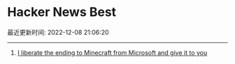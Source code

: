 # Hacker News Best

最近更新时间: 2022-12-08 21:06:20

--- 
1. [I liberate the ending to Minecraft from Microsoft and give it to you](https://theeggandtherock.substack.com/p/i-wrote-a-story-for-a-friend) 
